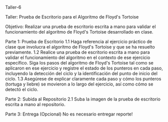 Taller-6

Taller: Prueba de Escritorio para el Algoritmo de Floyd's Tortoise

Objetivo:
Realizar una prueba de escritorio escrita a mano para validar el funcionamiento del algoritmo de Floyd's Tortoise desarrollado en clase.

Parte 1: Prueba de Escritorio
1.1 Haga referencia al ejercicio práctico de clase que involucra el algoritmo de Floyd's Tortoise y que se ha resuelto previamente.
1.2 Realice una prueba de escritorio escrita a mano para validar el funcionamiento del algoritmo en el contexto de ese ejercicio específico. Siga los pasos del algoritmo de Floyd's Tortoise tal como se aplicaron en ese ejercicio y registre el estado de los punteros en cada paso, incluyendo la detección del ciclo y la identificación del punto de inicio del ciclo.
1.3 Asegúrese de explicar claramente cada paso y cómo los punteros (tortuga y liebre) se movieron a lo largo del ejercicio, así como cómo se detectó el ciclo.

Parte 2: Subida al Repositorio
2.1 Suba la imagen de la prueba de escritorio escrita a mano al repositorio.

Parte 3: Entrega (Opcional)
No es necesario entregar reporte!
